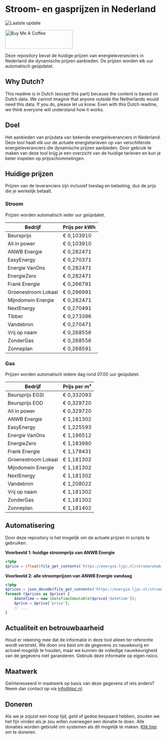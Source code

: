 # Stroom- en gasprijzen in Nederland

![Laatste update](https://img.shields.io/badge/laatste%20update-2025--07--17%2000%3A00%20CET-brightgreen)

<a href="https://www.buymeacoffee.com/Lars-" target="_blank"><img src="https://cdn.buymeacoffee.com/buttons/v2/default-orange.png" alt="Buy Me A Coffee" height="60" style="height: 60px !important;width: 217px !important;" ></a>

Deze repository bevat de huidige prijzen van energieleveranciers in Nederland die dynamische prijzen aanbieden. De prijzen worden elk uur automatisch geüpdatet.

## Why Dutch?

This readme is in Dutch (except this part) because the content is based on Dutch data. We cannot imagine that anyone outside the Netherlands would need this data. If you do, please let us know. Even with this Dutch readme, we think
everyone will understand how it works.

## Doel

Het aanbieden van prijsdata van bekende energieleveranciers in Nederland. Deze tool haalt elk uur de actuele energietarieven op van verschillende energieleveranciers die dynamische prijzen aanbieden. Door gebruik te maken van deze tool
krijg je een overzicht van de huidige tarieven en kun je beter inspelen op prijsschommelingen.

## Huidige prijzen

Prijzen van de leveranciers zijn inclusief toeslag en belasting, dus de prijs die je werkelijk betaalt.

### Stroom

Prijzen worden automatisch ieder uur geüpdatet.

 Bedrijf | Prijs per kWh 
---------|---------------
Beursprijs | € 0,103910
All in power | € 0,103910
ANWB Energie | € 0,282471
EasyEnergy | € 0,270371
Energie VanOns | € 0,282471
EnergieZero | € 0,282471
Frank Energie | € 0,266791
Groenestroom Lokaal | € 0,296991
Mijndomein Energie | € 0,282471
NextEnergy | € 0,270491
Tibber | € 0,273396
Vandebron | € 0,270471
Vrij op naam | € 0,268556
ZonderGas | € 0,268556
Zonneplan | € 0,268591


### Gas

Prijzen worden automatisch iedere dag rond 07.00 uur geüpdatet.

 Bedrijf | Prijs per m³ 
---------|--------------
Beursprijs EGSI | € 0,332093
Beursprijs EOD | € 0,329720
All in power | € 0,329720
ANWB Energie | € 1,181302
EasyEnergy | € 1,225593
Energie VanOns | € 1,186512
EnergieZero | € 1,183980
Frank Energie | € 1,178431
Groenestroom Lokaal | € 1,181302
Mijndomein Energie | € 1,181302
NextEnergy | € 1,181302
Vandebron | € 1,208022
Vrij op naam | € 1,181302
ZonderGas | € 1,181302
Zonneplan | € 1,181402


## Automatisering

Door deze repository is het mogelijk om de actuele prijzen in scripts te gebruiken.

**Voorbeeld 1: huidige stroomprijs van ANWB Energie**

```php
<?php
$price = (float)file_get_contents('https://energie.ljpc.nl/stroom/anwb-energie-nu.txt');

```

**Voorbeeld 2: alle stroomprijzen van ANWB Energie vandaag**

```php
<?php
$prices = json_decode(file_get_contents('https://energie.ljpc.nl/stroom/all-in-power-vandaag.json'),true);
foreach ($prices as $price) {
    $dateTime = new \DateTimeImmutable($price['datetime']);
    $price = $price['price'];
    // ...
}
```

## Actualiteit en betrouwbaarheid

Houd er rekening mee dat de informatie in deze tool alleen ter referentie wordt verstrekt. We doen ons best om de gegevens zo nauwkeurig en actueel mogelijk te houden, maar we kunnen de volledige nauwkeurigheid van de gegevens niet
garanderen. Gebruik deze informatie op eigen risico.

## Maatwerk

Geïnteresseerd in maatwerk op basis van deze gegevens of iets anders? Neem dan contact op
via [info@ljpc.nl](mailto:info@ljpc.nl?subject=Energie%20prijzen).

## Doneren

Als we je zojuist een hoop tijd, geld of gedoe bespaard hebben, zouden we het fijn vinden als je zou willen overwegen een
donatie te doen. Alle donaties worden gebruikt om systemen als dit mogelijk te
maken. [Klik hier](https://www.buymeacoffee.com/Lars-) om te doneren.
